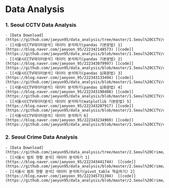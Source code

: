# Data Analysis

### 1. Seoul CCTV Data Analysis   
	- [Data Download](https://github.com/jaeyun95/data_analysis/tree/master/1.Seoul%20CCTV/data)   
	- [[서울시CCTV데이터분석] 데이터 분석하기(pandas 기본문법) 1](https://blog.naver.com/jaeyoon_95/222342148573) [[code]](https://github.com/jaeyun95/data_analysis/blob/master/1.Seoul%20CCTV/code/seoulCCTV01.ipynb)   
	- [[서울시CCTV데이터분석] 데이터 분석하기(pandas 기본문법) 2](https://blog.naver.com/jaeyoon_95/222343079997) [[code]](https://github.com/jaeyun95/data_analysis/blob/master/1.Seoul%20CCTV/code/seoulCCTV02.ipynb)   
	- [[서울시CCTV데이터분석] 데이터 분석하기(pandas 심화문법) 3](https://blog.naver.com/jaeyoon_95/222343133494) [[code]](https://github.com/jaeyun95/data_analysis/blob/master/1.Seoul%20CCTV/code/seoulCCTV03.ipynb)   
	- [[서울시CCTV데이터분석] 데이터 분석하기(pandas 심화문법) 4](https://blog.naver.com/jaeyoon_95/222343190408) [[code]](https://github.com/jaeyun95/data_analysis/blob/master/1.Seoul%20CCTV/code/seoulCCTV04.ipynb)   
	- [[서울시CCTV데이터분석] 데이터 분석하기(matplotlib 기본문법) 5](https://blog.naver.com/jaeyoon_95/222343207917) [[code]](https://github.com/jaeyun95/data_analysis/blob/master/1.Seoul%20CCTV/code/seoulCCTV05.ipynb)   
	- [[서울시CCTV데이터분석] 데이터 분석하기 6](https://blog.naver.com/jaeyoon_95/222343234969) [[code]](https://github.com/jaeyun95/data_analysis/blob/master/1.Seoul%20CCTV/code/seoulCCTV06.ipynb)	

### 2. Seoul Crime Data Analysis   
	- [Data Download](https://github.com/jaeyun95/data_analysis/tree/master/2.Seoul%20Crime/data)  
	- [[서울시 범죄 현황 분석] 데이터 분석하기 1](https://blog.naver.com/jaeyoon_95/222343441744)  [[code]](https://github.com/jaeyun95/data_analysis/blob/master/2.Seoul%20Crime/code/SeoulCrime01.ipynb)   
	- [[서울시 범죄 현황 분석] 데이터 분석하기(pivot_table 학습하기) 2](https://blog.naver.com/jaeyoon_95/222345731394)  [[code]](https://github.com/jaeyun95/data_analysis/blob/master/2.Seoul%20Crime/code/SeoulCrime02.ipynb)   